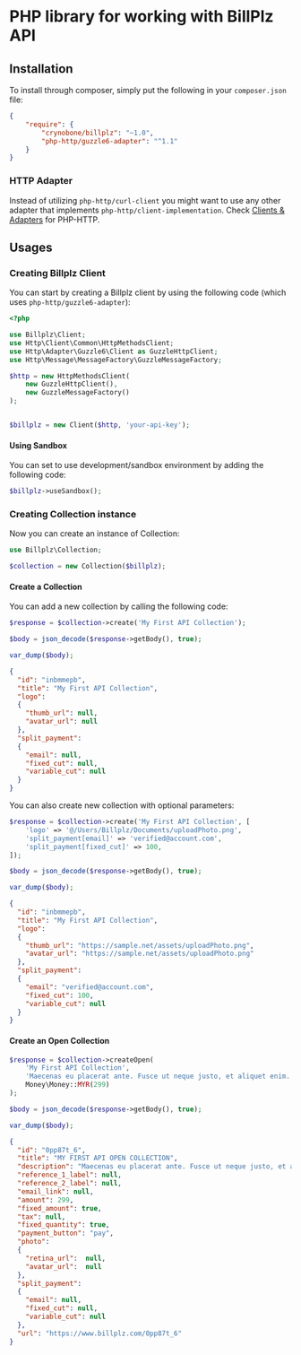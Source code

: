 PHP library for working with BillPlz API
==============

## Installation

To install through composer, simply put the following in your `composer.json` file:

```json
{
    "require": {
        "crynobone/billplz": "~1.0",
        "php-http/guzzle6-adapter": "^1.1"
    }
}
```

### HTTP Adapter

Instead of utilizing `php-http/curl-client` you might want to use any other adapter that implements `php-http/client-implementation`. Check [Clients & Adapters](http://docs.php-http.org/en/latest/clients.html) for PHP-HTTP.

## Usages

### Creating Billplz Client

You can start by creating a Billplz client by using the following code (which uses `php-http/guzzle6-adapter`):

```php
<?php

use Billplz\Client;
use Http\Client\Common\HttpMethodsClient;
use Http\Adapter\Guzzle6\Client as GuzzleHttpClient;
use Http\Message\MessageFactory\GuzzleMessageFactory;

$http = new HttpMethodsClient(
    new GuzzleHttpClient(), 
    new GuzzleMessageFactory()
);


$billplz = new Client($http, 'your-api-key');
```

#### Using Sandbox

You can set to use development/sandbox environment by adding the following code:

```php
$billplz->useSandbox();
```

### Creating Collection instance

Now you can create an instance of Collection:

```php
use Billplz\Collection;

$collection = new Collection($billplz);
```


#### Create a Collection

You can add a new collection by calling the following code:

```php
$response = $collection->create('My First API Collection');

$body = json_decode($response->getBody(), true);

var_dump($body);
```

```json
{
  "id": "inbmmepb",
  "title": "My First API Collection",
  "logo": 
  {
    "thumb_url": null,
    "avatar_url": null
  },
  "split_payment": 
  {
    "email": null,
    "fixed_cut": null,
    "variable_cut": null
  }
}
```

You can also create new collection with optional parameters:

```php
$response = $collection->create('My First API Collection', [
    'logo' => '@/Users/Billplz/Documents/uploadPhoto.png',
    'split_payment[email]' => 'verified@account.com',
    'split_payment[fixed_cut]' => 100,
]);

$body = json_decode($response->getBody(), true);

var_dump($body);
```

```json
{
  "id": "inbmmepb",
  "title": "My First API Collection",
  "logo":
  {
    "thumb_url": "https://sample.net/assets/uploadPhoto.png",
    "avatar_url": "https://sample.net/assets/uploadPhoto.png"
  },
  "split_payment": 
  {
    "email": "verified@account.com",
    "fixed_cut": 100,
    "variable_cut": null
  }
}
```

#### Create an Open Collection

```php
$response = $collection->createOpen(
    'My First API Collection', 
    'Maecenas eu placerat ante. Fusce ut neque justo, et aliquet enim. In hac habitasse platea dictumst.',
    Money\Money::MYR(299)
);

$body = json_decode($response->getBody(), true);

var_dump($body);
```

```json
{
  "id": "0pp87t_6",
  "title": "MY FIRST API OPEN COLLECTION",
  "description": "Maecenas eu placerat ante. Fusce ut neque justo, et aliquet enim. In hac habitasse platea dictumst.",
  "reference_1_label": null,
  "reference_2_label": null,
  "email_link": null,
  "amount": 299,
  "fixed_amount": true,
  "tax": null,
  "fixed_quantity": true,
  "payment_button": "pay",
  "photo":
  {
    "retina_url":  null,
    "avatar_url":  null
  },
  "split_payment": 
  {
    "email": null,
    "fixed_cut": null,
    "variable_cut": null
  },
  "url": "https://www.billplz.com/0pp87t_6"
}
```

